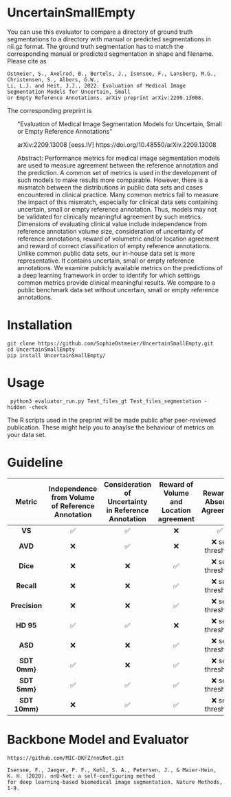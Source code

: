 # UncertainSmallEmpty

You can use this evaluator to compare a directory of ground truth segmentations to a directory with manual or predicted segmentations in nii.gz format. 
The ground truth segmentation has to match the corresponding manual or predicted segmentation in shape and filename. 
Please cite as

```
Ostmeier, S., Axelrod, B., Bertels, J., Isensee, F., Lansberg, M.G., Christensen, S., Albers, G.W., 
Li, L.J. and Heit, J.J., 2022. Evaluation of Medical Image Segmentation Models for Uncertain, Small 
or Empty Reference Annotations. arXiv preprint arXiv:2209.13008.
```
 
The corresponding preprint is

<ul>
"Evaluation of Medical Image Segmentation Models for Uncertain, Small or Empty Reference Annotations"
</ul>
<ul>
arXiv:2209.13008 [eess.IV]
https://doi.org/10.48550/arXiv.2209.13008
</ul>
<ul>
Abstract:
Performance metrics for medical image segmentation models are used to measure agreement between the reference annotation and the prediction. A common set  of metrics is used in the development of such models to make results more comparable. However, there is a mismatch between the distributions in public data  sets and cases encountered in clinical practice. Many common metrics fail to measure the impact of this mismatch, especially for clinical data sets containing uncertain, small or empty reference annotation. Thus, models may not be validated for clinically meaningful agreement by such metrics. Dimensions of evaluating clinical value include independence from reference annotation volume size, consideration of uncertainty of reference annotations, reward of volumetric and/or location agreement and reward of correct classification of empty reference annotations. Unlike common public data sets, our in-house data set is more representative. It contains uncertain, small or empty reference annotations. We examine publicly available metrics on the predictions of a deep learning framework in order to identify for which settings common metrics provide clinical meaningful results. We compare to a public benchmark data set without uncertain, small or empty reference annotations.
</ul>

# Installation
```
git clone https://github.com/SophieOstmeier/UncertainSmallEmpty.git
cd UncertainSmallEmpty
pip install UncertainSmallEmpty/
```
# Usage

```
 python3 evaluator_run.py Test_files_gt Test_files_segmentation -hidden -check
```
The R scripts used in the preprint will be made public after peer-reviewed publication. These might help you to anaylse the behaviour of metrics on your data set.

# Guideline
| **Metric**    | **Independence from Volume of Reference Annotation** | **Consideration of Uncertainty in Reference Annotation** | **Reward of Volume and Location agreement** | **Reward of Absence Agreement** |
|:-------------:|:----------------------------------------------------:|:---------------------------------------------------------:|:-------------------------------------------:|:-------------------------------:|
| **VS**        | ✅   | ✅  | ❌  | ✅                      |
| **AVD**       | ❌   | ✅  | ❌                                           | ❌ set threshold                 |
| **Dice**      | ❌                                                    | ❌                                                         | ✅                                  | ❌  set threshold                |
| **Recall**    | ❌                                                    | ❌                                                         | ✅                                  | ❌ set threshold                 |
| **Precision** | ❌                                                    | ❌                                                         | ✅                                  | ❌ set threshold                 |
| **HD 95**     | ✅                                           | ✅                                                | ❌                                           | ❌ set threshold                 |
| **ASD**       | ❌                                                    | ❌                                                         | ✅                                  | ❌ set threshold                 |
| **SDT 0mm}**  | ✅                                           | ❌                                                         | ✅                                  | ❌ set threshold                 |
| **SDT 5mm}**  | ✅                                           | ✅                                                | ✅                                  | ❌ set threshold                 |
| **SDT 10mm}** | ❌                                                    | ✅                                                | ✅                                  | ❌ set threshold                 |

# Backbone Model and Evaluator

```
https://github.com/MIC-DKFZ/nnUNet.git
```
```
Isensee, F., Jaeger, P. F., Kohl, S. A., Petersen, J., & Maier-Hein, K. H. (2020). nnU-Net: a self-configuring method 
for deep learning-based biomedical image segmentation. Nature Methods, 1-9.
```
